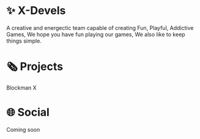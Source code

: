 # ✨ X-Devels
A creative and energectic team capable of creating Fun, Playful, Addictive Games, We hope you have fun playing our games, We also like to keep things simple.
# 🗞️ Projects
Blockman X
# 🌐 Social
Coming soon
